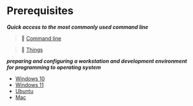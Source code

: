 # Prerequisites

***Quick access to the most commonly used command line***

>📌 [Command line](./Most-used-command-line)

>📌 [Things](../Getting-Started/Assets/things.md)

***preparing and configuring a workstation and development environment for programming to operating system***

- [Windows 10](./Windows-10)
- [Windows 11](./Windows-11)
- [Ubuntu](./Ubuntu/README.md)
- [Mac](./Mac/README.md)
